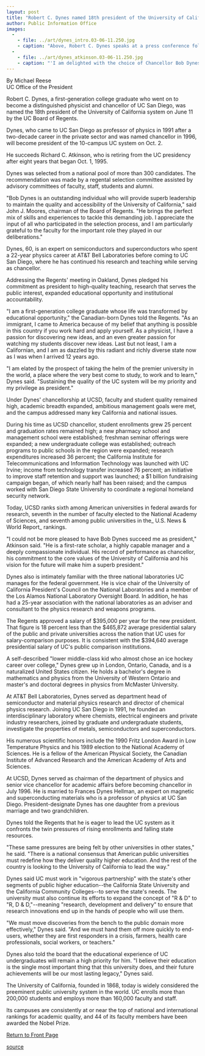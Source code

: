 ```yaml
---
layout: post
title: "Robert C. Dynes named 18th president of the University of California"
author: Public Information Office
images:
  -
    - file: ../art/dynes_intro.03-06-11.250.jpg
    - caption: "Above, Robert C. Dynes speaks at a press conference following his selection. His wife, Frances Dynes Hellman, left, is a professor of physics at UC San Diego. Below, Dynes is joined by the current UC president, Richard C. Atkinson. Photos: UC Office of the President"
  -
    - file: ../art/dynes_atkinson.03-06-11.250.jpg
    - caption: "'I am delighted with the choice of Chancellor Bob Dynes as the new President of the University of California. 'He brings to this task his international scholarly reputation, his record of extraordinary achievements at UC San Diego, a strong sense of personal optimism, and integrity. 'It will be a privilege to serve with him, and I look forward to his successful tenure.' --UCSC Chancellor M.R.C. Greenwood"
---
```


By Michael Reese  
UC Office of the President

Robert C. Dynes, a first-generation college graduate who went on to become a distinguished physicist and chancellor of UC San Diego, was named the 18th president of the University of California system on June 11 by the UC Board of Regents.

Dynes, who came to UC San Diego as professor of physics in 1991 after a two-decade career in the private sector and was named chancellor in 1996, will become president of the 10-campus UC system on Oct. 2.

He succeeds Richard C. Atkinson, who is retiring from the UC presidency after eight years that began Oct. 1, 1995.  

Dynes was selected from a national pool of more than 300 candidates. The recommendation was made by a regental selection committee assisted by advisory committees of faculty, staff, students and alumni.  

"Bob Dynes is an outstanding individual who will provide superb leadership to maintain the quality and accessibility of the University of California," said John J. Moores, chairman of the Board of Regents. "He brings the perfect mix of skills and experiences to tackle this demanding job. I appreciate the input of all who participated in the selection process, and I am particularly grateful to the faculty for the important role they played in our deliberations."  

Dynes, 60, is an expert on semiconductors and superconductors who spent a 22-year physics career at AT&T Bell Laboratories before coming to UC San Diego, where he has continued his research and teaching while serving as chancellor.

Addressing the Regents' meeting in Oakland, Dynes pledged his commitment as president to high-quality teaching, research that serves the public interest, expanded educational opportunity and institutional accountability.  

"I am a first-generation college graduate whose life was transformed by educational opportunity," the Canadian-born Dynes told the Regents. "As an immigrant, I came to America because of my belief that anything is possible in this country if you work hard and apply yourself. As a physicist, I have a passion for discovering new ideas, and an even greater passion for watching my students discover new ideas. Last but not least, I am a Californian, and I am as dazzled by this radiant and richly diverse state now as I was when I arrived 12 years ago.  

"I am elated by the prospect of taking the helm of the premier university in the world, a place where the very best come to study, to work and to learn," Dynes said. "Sustaining the quality of the UC system will be my priority and my privilege as president."  

Under Dynes' chancellorship at UCSD, faculty and student quality remained high, academic breadth expanded, ambitious management goals were met, and the campus addressed many key California and national issues.  

During his time as UCSD chancellor, student enrollments grew 25 percent and graduation rates remained high; a new pharmacy school and management school were established; freshman seminar offerings were expanded; a new undergraduate college was established; outreach programs to public schools in the region were expanded; research expenditures increased 36 percent; the California Institute for Telecommunications and Information Technology was launched with UC Irvine; income from technology transfer increased 76 percent; an initiative to improve staff retention and support was launched; a $1 billion fundraising campaign began, of which nearly half has been raised; and the campus worked with San Diego State University to coordinate a regional homeland security network.  

Today, UCSD ranks sixth among American universities in federal awards for research, seventh in the number of faculty elected to the National Academy of Sciences, and seventh among public universities in the_ U.S. News & World Report_ rankings.  

"I could not be more pleased to have Bob Dynes succeed me as president," Atkinson said. "He is a first-rate scholar, a highly capable manager and a deeply compassionate individual. His record of performance as chancellor, his commitment to the core values of the University of California and his vision for the future will make him a superb president."  

Dynes also is intimately familiar with the three national laboratories UC manages for the federal government. He is vice chair of the University of California President's Council on the National Laboratories and a member of the Los Alamos National Laboratory Oversight Board. In addition, he has had a 25-year association with the national laboratories as an adviser and consultant to the physics research and weapons programs.  

The Regents approved a salary of $395,000 per year for the new president. That figure is 18 percent less than the $465,872 average presidential salary of the public and private universities across the nation that UC uses for salary-comparison purposes. It is consistent with the $394,640 average presidential salary of UC's public comparison institutions.  

A self-described "lower middle-class kid who almost chose an ice hockey career over college," Dynes grew up in London, Ontario, Canada, and is a naturalized United States citizen. He holds a bachelor's degree in mathematics and physics from the University of Western Ontario and master's and doctoral degrees in physics from McMaster University.  

At AT&T Bell Laboratories, Dynes served as department head of semiconductor and material physics research and director of chemical physics research. Joining UC San Diego in 1991, he founded an interdisciplinary laboratory where chemists, electrical engineers and private industry researchers, joined by graduate and undergraduate students, investigate the properties of metals, semiconductors and superconductors.  

His numerous scientific honors include the 1990 Fritz London Award in Low Temperature Physics and his 1989 election to the National Academy of Sciences. He is a fellow of the American Physical Society, the Canadian Institute of Advanced Research and the American Academy of Arts and Sciences.  

At UCSD, Dynes served as chairman of the department of physics and senior vice chancellor for academic affairs before becoming chancellor in July 1996. He is married to Frances Dynes Hellman, an expert on magnetic and superconducting materials who is a professor of physics at UC San Diego. President-designate Dynes has one daughter from a previous marriage and two grandchildren.  

Dynes told the Regents that he is eager to lead the UC system as it confronts the twin pressures of rising enrollments and falling state resources.  

"These same pressures are being felt by other universities in other states," he said. "There is a national consensus that American public universities must redefine how they deliver quality higher education. And the rest of the country is looking to the University of California to lead the way."  

Dynes said UC must work in "vigorous partnership" with the state's other segments of public higher education--the California State University and the California Community Colleges--to serve the state's needs. The university must also continue its efforts to expand the concept of "R & D" to "R, D & D,"--meaning "research, development and delivery" to ensure that research innovations end up in the hands of people who will use them.  

"We must move discoveries from the bench to the public domain more effectively," Dynes said. "And we must hand them off more quickly to end-users, whether they are first responders in a crisis, farmers, health care professionals, social workers, or teachers."  

Dynes also told the board that the educational experience of UC undergraduates will remain a high priority for him. "I believe their education is the single most important thing that this university does, and their future achievements will be our most lasting legacy," Dynes said.  

The University of California, founded in 1868, today is widely considered the preeminent public university system in the world. UC enrolls more than 200,000 students and employs more than 160,000 faculty and staff.

Its campuses are consistently at or near the top of national and international rankings for academic quality, and 44 of its faculty members have been awarded the Nobel Prize.  
  


[Return to Front Page][1]

[1]: http://currents.ucsc.edu/

[source](http://www1.ucsc.edu/currents/02-03/06-09/president.html "Permalink to president")
